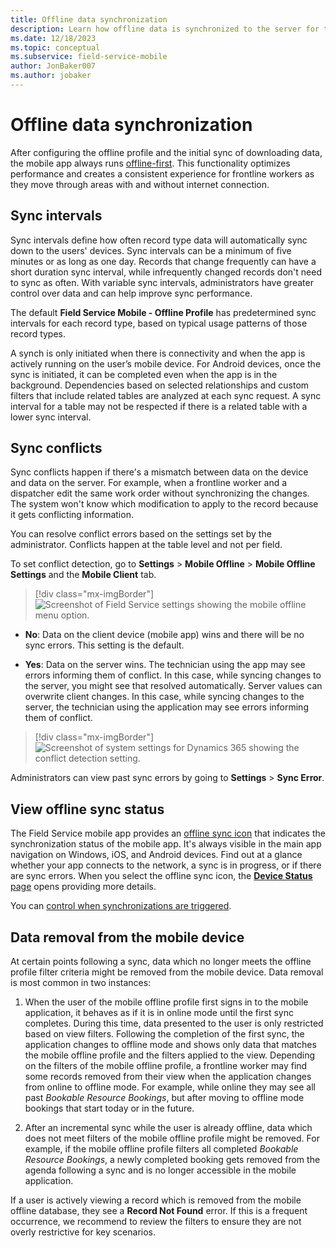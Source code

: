 ```yaml
---
title: Offline data synchronization
description: Learn how offline data is synchronized to the server for the Dynamics 365 Field Service mobile app.
ms.date: 12/18/2023
ms.topic: conceptual
ms.subservice: field-service-mobile
author: JonBaker007
ms.author: jobaker
---
```


# Offline data synchronization

After configuring the offline profile and the initial sync of downloading data, the mobile app always runs [offline-first](/power-apps/mobile/mobile-offline-overview). This functionality optimizes performance and creates a consistent experience for frontline workers as they move through areas with and without internet connection.

## Sync intervals

Sync intervals define how often record type data will automatically sync down to the users' devices. Sync intervals can be a minimum of five minutes or as long as one day. Records that change frequently can have a short duration sync interval, while infrequently changed records don't need to sync as often. With variable sync intervals, administrators have greater control over data and can help improve sync performance.

The default **Field Service Mobile - Offline Profile** has predetermined sync intervals for each record type, based on typical usage patterns of those record types.

A synch is only initiated when there is connectivity and when the app is actively running on the user’s mobile device. For Android devices, once the sync is initiated, it can be completed even when the app is in the background.
Dependencies based on selected relationships and custom filters that include related tables are analyzed at each sync request. A sync interval for a table may not be respected if there is a related table with a lower sync interval.

<!--- Can we take this note out?

> [!NOTE]
> Sync intervals are defined per record type with Field Service v8.8.40+. In earlier versions, all record types will have a five-minute sync interval.

--->

## Sync conflicts

Sync conflicts happen if there's a mismatch between data on the device and data on the server. For example, when a frontline worker and a dispatcher edit the same work order without synchronizing the changes. The system won't know which modification to apply to the record because it gets conflicting information.

You can resolve conflict errors based on the settings set by the administrator. Conflicts happen at the table level and not per field.

<!--- Is this still accurate? See https://learn.microsoft.com/en-us/power-platform/admin/system-settings-dialog-box-mobile-client-tab --->

To set conflict detection, go to **Settings** > **Mobile Offline** > **Mobile Offline Settings** and the **Mobile Client** tab.

> [!div class="mx-imgBorder"]
> ![Screenshot of Field Service settings showing the mobile offline menu option.](./media/mobile-powerapp-sync-conflict-navigate.png)

- **No**: Data on the client device (mobile app) wins and there will be no sync errors. This setting is the default.

- **Yes**: Data on the server wins. The technician using the app may see errors informing them of conflict. In this case, while syncing changes to the server, you might see that resolved automatically. Server values can overwrite client changes. In this case, while syncing changes to the server, the technician using the application may see errors informing them of conflict.

> [!div class="mx-imgBorder"]
> ![Screenshot of system settings for Dynamics 365 showing the conflict detection setting.](./media/mobile-powerapp-sync-conflict.png)

Administrators can view past sync errors by going to **Settings** > **Sync Error**.

## View offline sync status

The Field Service mobile app provides an [offline sync icon](/power-apps/mobile/offline-sync-icon) that indicates the synchronization status of the mobile app. It's always visible in the main app navigation on Windows, iOS, and Android devices. Find out at a glance whether your app connects to the network, a sync is in progress, or if there are sync errors. When you select the offline sync icon, the [**Device Status** page](/power-apps/mobile/offline-sync-icon#device-status-page) opens providing more details.

You can [control when synchronizations are triggered](/power-apps/mobile/offline-sync-icon#offline-sync-settings).

## Data removal from the mobile device

At certain points following a sync, data which no longer meets the offline profile filter criteria might be removed from the mobile device. Data removal is most common in two instances:

<!--- Do we need all this info? --->

1. When the user of the mobile offline profile first signs in to the mobile application, it behaves as if it is in online mode until the first sync completes. During this time, data presented to the user is only restricted based on view filters. Following the completion of the first sync, the application changes to offline mode and shows only data that matches the mobile offline profile and the filters applied to the view.   Depending on the filters of the mobile offline profile, a frontline worker may find some records removed from their view when the application changes from online to offline mode. For example, while online they may see all past *Bookable Resource Bookings*, but after moving to offline mode bookings that start today or in the future.

2. After an incremental sync while the user is already offline, data which does not meet filters of the mobile offline profile might be removed. For example, if the mobile offline profile filters all completed *Bookable Resource Bookings*, a newly completed booking gets removed from the agenda following a sync and is no longer accessible in the mobile application.

If a user is actively viewing a record which is removed from the mobile offline database, they see a **Record Not Found** error. If this is a frequent occurrence, we recommend to review the filters to ensure they are not overly restrictive for key scenarios.